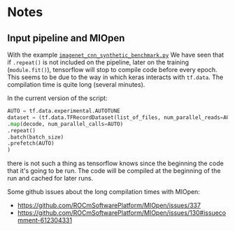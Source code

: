 # Notes


## Input pipeline and MIOpen
With the example [`imagenet_cnn_synthetic_benchmark.py`](tensorflow/imagenet_cnn_synthetic_benchmark.py) We have seen that if `.repeat()` is not included on the pipeline, later on the training (`module.fit()`), tensorflow will stop to compile code before every epoch. This seems to be due to the way in which keras interacts with `tf.data`. The compilation time is quite long (several minutes).

In the current version of the script:
```python
AUTO = tf.data.experimental.AUTOTUNE
dataset = (tf.data.TFRecordDataset(list_of_files, num_parallel_reads=AUTO)
.map(decode, num_parallel_calls=AUTO)
.repeat()
.batch(batch_size)
.prefetch(AUTO)
)
```
there is not such a thing as tensorflow knows since the beginning the code that it's going to be run. The code will be compiled at the beginning of the run and cached for later runs.

Some github issues about the long compilation times with MIOpen:
 * https://github.com/ROCmSoftwarePlatform/MIOpen/issues/337
 * https://github.com/ROCmSoftwarePlatform/MIOpen/issues/130#issuecomment-612304331

